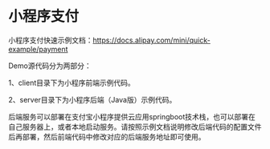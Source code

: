 # 小程序支付

小程序支付快速示例文档：https://docs.alipay.com/mini/quick-example/payment

Demo源代码分为两部分：

1、client目录下为小程序前端示例代码。

2、server目录下为小程序后端（Java版）示例代码。


后端服务可以部署在支付宝小程序提供云应用springboot技术栈，也可以部署在自己服务器上，或者本地启动服务。请按照示例文档说明修改后端代码的配置文件后再部署，然后前端代码中修改对应的后端服务地址即可使用。
